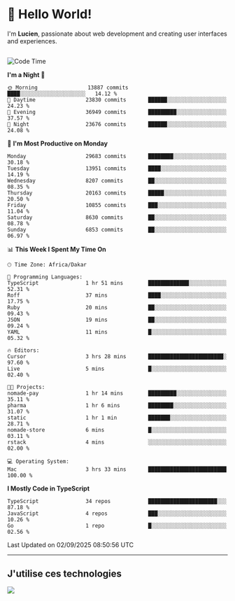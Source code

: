 # 👋 Hello World!

I'm **Lucien**, passionate about web development and creating user interfaces and experiences.

##

<!--START_SECTION:waka-->
![Code Time](http://img.shields.io/badge/Code%20Time-3%2C641%20hrs%2015%20mins-blue)

**I'm a Night 🦉** 

```text
🌞 Morning                13887 commits       ████░░░░░░░░░░░░░░░░░░░░░   14.12 % 
🌆 Daytime                23830 commits       ██████░░░░░░░░░░░░░░░░░░░   24.23 % 
🌃 Evening                36949 commits       █████████░░░░░░░░░░░░░░░░   37.57 % 
🌙 Night                  23676 commits       ██████░░░░░░░░░░░░░░░░░░░   24.08 % 
```
📅 **I'm Most Productive on Monday** 

```text
Monday                   29683 commits       ████████░░░░░░░░░░░░░░░░░   30.18 % 
Tuesday                  13951 commits       ████░░░░░░░░░░░░░░░░░░░░░   14.19 % 
Wednesday                8207 commits        ██░░░░░░░░░░░░░░░░░░░░░░░   08.35 % 
Thursday                 20163 commits       █████░░░░░░░░░░░░░░░░░░░░   20.50 % 
Friday                   10855 commits       ███░░░░░░░░░░░░░░░░░░░░░░   11.04 % 
Saturday                 8630 commits        ██░░░░░░░░░░░░░░░░░░░░░░░   08.78 % 
Sunday                   6853 commits        ██░░░░░░░░░░░░░░░░░░░░░░░   06.97 % 
```


📊 **This Week I Spent My Time On** 

```text
🕑︎ Time Zone: Africa/Dakar

💬 Programming Languages: 
TypeScript               1 hr 51 mins        █████████████░░░░░░░░░░░░   52.31 % 
Roff                     37 mins             ████░░░░░░░░░░░░░░░░░░░░░   17.75 % 
Ruby                     20 mins             ██░░░░░░░░░░░░░░░░░░░░░░░   09.43 % 
JSON                     19 mins             ██░░░░░░░░░░░░░░░░░░░░░░░   09.24 % 
YAML                     11 mins             █░░░░░░░░░░░░░░░░░░░░░░░░   05.32 % 

🔥 Editors: 
Cursor                   3 hrs 28 mins       ████████████████████████░   97.60 % 
Live                     5 mins              █░░░░░░░░░░░░░░░░░░░░░░░░   02.40 % 

🐱‍💻 Projects: 
nomade-pay               1 hr 14 mins        █████████░░░░░░░░░░░░░░░░   35.11 % 
pharma                   1 hr 6 mins         ████████░░░░░░░░░░░░░░░░░   31.07 % 
static                   1 hr 1 min          ███████░░░░░░░░░░░░░░░░░░   28.71 % 
nomade-store             6 mins              █░░░░░░░░░░░░░░░░░░░░░░░░   03.11 % 
rstack                   4 mins              ░░░░░░░░░░░░░░░░░░░░░░░░░   02.00 % 

💻 Operating System: 
Mac                      3 hrs 33 mins       █████████████████████████   100.00 % 
```

**I Mostly Code in TypeScript** 

```text
TypeScript               34 repos            ██████████████████████░░░   87.18 % 
JavaScript               4 repos             ███░░░░░░░░░░░░░░░░░░░░░░   10.26 % 
Go                       1 repo              █░░░░░░░░░░░░░░░░░░░░░░░░   02.56 % 
```




 Last Updated on 02/09/2025 08:50:56 UTC
<!--END_SECTION:waka-->
---

## J'utilise ces technologies

<p align="left">
  <a href="https://skillicons.dev">
    <img src="https://skillicons.dev/icons?i=ts,js,go,ruby,css,scss,tailwind,react,vite,nextjs,docker,figma,ableton" />
  </a>
</p>

